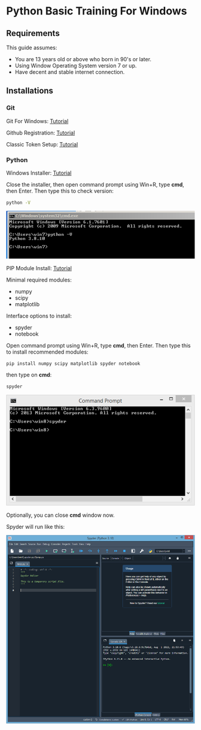 # Python Basic Training For Windows

## Requirements

This guide assumes:
- You are 13 years old or above who born in 90's or later.
- Using Window Operating System version 7 or up.
- Have decent and stable internet connection.

## Installations

### Git

Git For Windows: [Tutorial](https://github.com/mekatronik-achmadi/md_tutorial/blob/master/pelatihan/install_git.md)

Github Registration: [Tutorial](https://github.com/mekatronik-achmadi/md_tutorial/blob/master/pelatihan/github_signup.md)

Classic Token Setup: [Tutorial](https://github.com/mekatronik-achmadi/md_tutorial/blob/master/electronic/tutorials/github_token.md)

### Python

Windows Installer: [Tutorial](https://github.com/mekatronik-achmadi/md_tutorial/blob/master/pelatihan/install_python.md#python-installer)

Close the installer, then open command prompt using Win+R, type **cmd**, then Enter.
Then type this to check version:

```sh
python -V
```

![images](images/python_win_chkver.png?raw=true)

PIP Module Install: [Tutorial](https://github.com/mekatronik-achmadi/md_tutorial/blob/master/pelatihan/install_python.md#pip)

Minimal required modules:
- numpy
- scipy
- matplotlib

Interface options to install:
- spyder
- notebook

Open command prompt using Win+R, type **cmd**, then Enter.
Then type this to install recommended modules:

```sh
pip install numpy scipy matplotlib spyder notebook
```

then type on **cmd**:

```sh
spyder
```

![images](images/python_win_spycmd.png?raw=true)

Optionally, you can close **cmd** window now.

Spyder will run like this:

![images](images/python_win_spyder.png?raw=true)